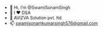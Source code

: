 - 👋 Hi, I’m @SwamiSonamSingh
- 🚀 I ❤️ DSA
- 🏢 AVIZVA Solution pvt. ltd.
- 📫 swamisonamkumarsingh576@gmail.com
